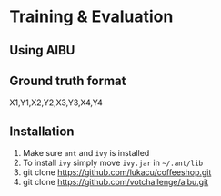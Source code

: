 # Training & Evaluation

## Using AIBU

Ground truth format
-------------------
X1,Y1,X2,Y2,X3,Y3,X4,Y4

Installation
------------
1. Make sure `ant` and `ivy` is installed
2. To install `ivy` simply move `ivy.jar` in `~/.ant/lib`
3. git clone https://github.com/lukacu/coffeeshop.git
4. git clone https://github.com/votchallenge/aibu.git
